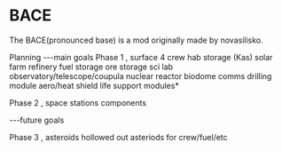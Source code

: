 # BACE
The BACE(pronounced base) is a mod originally made by novasilisko. 

Planning 
---main goals
Phase 1 , surface
4 crew hab
storage (Kas)
solar farm
refinery
fuel storage 
ore storage
sci lab 
observatory/telescope/coupula
nuclear reactor
biodome
comms
drilling module 
aero/heat shield
life support modules*

Phase 2 , space stations
components 

---future goals

Phase 3 , asteroids
hollowed out asteriods for crew/fuel/etc


 


